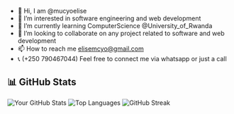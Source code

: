 - 👋 Hi, I am @mucyoelise
- 👀 I’m interested in software engineering and web development
- 🌱 I’m currently learning ComputerScience @University_of_Rwanda
- 💞️ I’m looking to collaborate on any project related to software and web development
- 📫 How to reach me elisemcyo@gmail.com
- 📞 (+250 790467044) Feel free to connect me via whatsapp or just a call

## 📊 GitHub Stats

![Your GitHub Stats](https://github-readme-stats.vercel.app/api?username=mucyoelise&show_icons=true&theme=radical)
![Top Languages](https://github-readme-stats.vercel.app/api/top-langs/?username=mucyoelise&layout=compact&theme=radical)
![GitHub Streak](https://streak-stats.demolab.com?user=mucyoelise&cache_seconds=86400)

<!---
mucyoelise/mucyoelise is a ✨ special ✨ repository because its `README.md` (this file) appears on your GitHub profile.
You can click the Preview link to take a look at your changes.
--->
